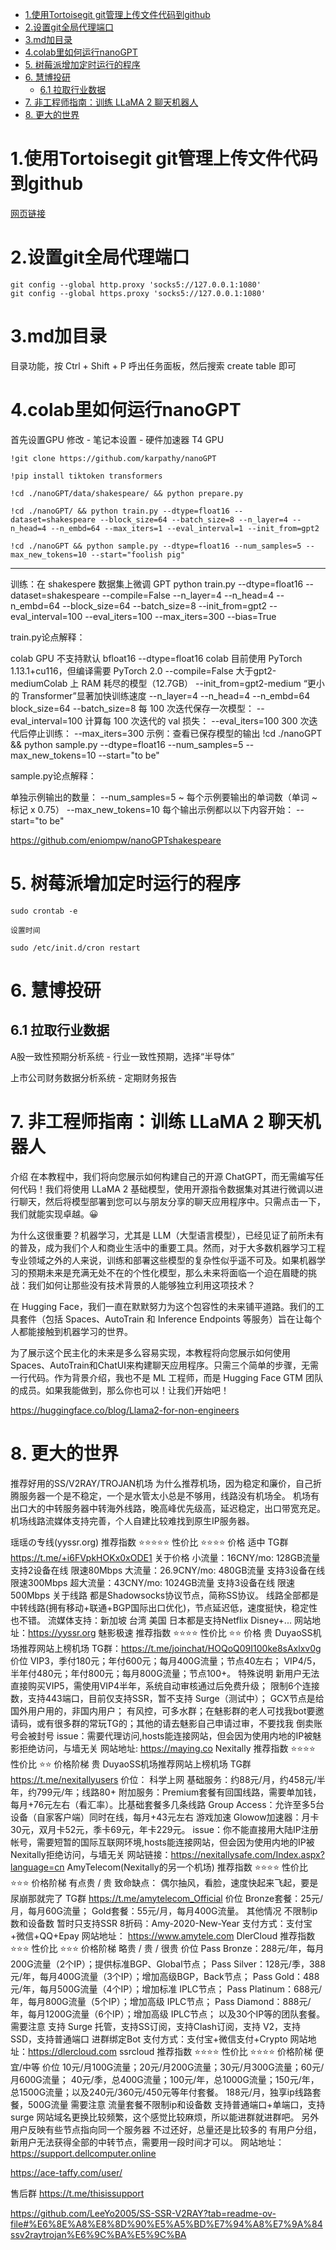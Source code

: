 - [1.使用Tortoisegit git管理上传文件代码到github](#1使用tortoisegit-git管理上传文件代码到github)
- [2.设置git全局代理端口](#2设置git全局代理端口)
- [3.md加目录](#3md加目录)
- [4.colab里如何运行nanoGPT](#4colab里如何运行nanogpt)
- [5. 树莓派增加定时运行的程序](#5-树莓派增加定时运行的程序)
- [6. 慧博投研](#6-慧博投研)
  - [6.1 拉取行业数据](#61-拉取行业数据)
- [7. 非工程师指南：训练 LLaMA 2 聊天机器人](#7-非工程师指南训练-llama-2-聊天机器人)
- [8. 更大的世界](#8-更大的世界)

<div STYLE="page-break-after: always;"></div>

# 1.使用Tortoisegit git管理上传文件代码到github

[网页链接](https://blog.csdn.net/mao_hui_fei/article/details/118546080)

# 2.设置git全局代理端口

```
git config --global http.proxy 'socks5://127.0.0.1:1080'
git config --global https.proxy 'socks5://127.0.0.1:1080'
```

# 3.md加目录

目录功能，按 Ctrl + Shift + P 呼出任务面板，然后搜索 create table 即可

# 4.colab里如何运行nanoGPT

首先设置GPU
修改 - 笔记本设置 - 硬件加速器 T4 GPU

```
!git clone https://github.com/karpathy/nanoGPT

!pip install tiktoken transformers

!cd ./nanoGPT/data/shakespeare/ && python prepare.py

!cd ./nanoGPT/ && python train.py --dtype=float16 --dataset=shakespeare --block_size=64 --batch_size=8 --n_layer=4 --n_head=4 --n_embd=64 --max_iters=1 --eval_interval=1 --init_from=gpt2

!cd ./nanoGPT && python sample.py --dtype=float16 --num_samples=5 --max_new_tokens=10 --start="foolish pig"
```

--------------------------------------------------------------------------------------------------------------------------------------------------------------------------------
训练：在 shakespere 数据集上微调 GPT
python train.py --dtype=float16 --dataset=shakespeare --compile=False --n_layer=4 --n_head=4 --n_embd=64 --block_size=64 --batch_size=8 --init_from=gpt2 --eval_interval=100 --eval_iters=100 --max_iters=300 --bias=True

train.py论点解释：

colab GPU 不支持默认 bfloat16
--dtype=float16
colab 目前使用 PyTorch 1.13.1+cu116，但编译需要 PyTorch 2.0
--compile=False
大于gpt2-mediumColab 上 RAM 耗尽的模型（12.7GB）
--init_from=gpt2-medium
“更小的 Transformer”显著加快训练速度
--n_layer=4 --n_head=4 --n_embd=64 block_size=64 --batch_size=8
每 100 次迭代保存一次模型：
--eval_interval=100
计算每 100 次迭代的 val 损失：
--eval_iters=100
300 次迭代后停止训练：
--max_iters=300
示例：查看已保存模型的输出
!cd ./nanoGPT && python sample.py --dtype=float16 --num_samples=5 --max_new_tokens=10 --start="to be"

sample.py论点解释：

单独示例输出的数量：
--num_samples=5
~ 每个示例要输出的单词数（单词 ~ 标记 x 0.75）
--max_new_tokens=10
每个输出示例都以以下内容开始：
--start="to be"


<https://github.com/eniompw/nanoGPTshakespeare>

<div STYLE="page-break-after: always;"></div>

# 5. 树莓派增加定时运行的程序

```
sudo crontab -e

设置时间

sudo /etc/init.d/cron restart
```

# 6. 慧博投研

## 6.1 拉取行业数据

A股一致性预期分析系统 - 行业一致性预期，选择“半导体”

上市公司财务数据分析系统 - 定期财务报告

# 7. 非工程师指南：训练 LLaMA 2 聊天机器人

介绍
在本教程中，我们将向您展示如何构建自己的开源 ChatGPT，而无需编写任何代码！我们将使用 LLaMA 2 基础模型，使用开源指令数据集对其进行微调以进行聊天，然后将模型部署到您可以与朋友分享的聊天应用程序中。只需点击一下，我们就能实现卓越。😀

为什么这很重要？机器学习，尤其是 LLM（大型语言模型），已经见证了前所未有的普及，成为我们个人和商业生活中的重要工具。然而，对于大多数机器学习工程专业领域之外的人来说，训练和部署这些模型的复杂性似乎遥不可及。如果机器学习的预期未来是充满无处不在的个性化模型，那么未来将面临一个迫在眉睫的挑战：我们如何让那些没有技术背景的人能够独立利用这项技术？

在 Hugging Face，我们一直在默默努力为这个包容性的未来铺平道路。我们的工具套件（包括 Spaces、AutoTrain 和 Inference Endpoints 等服务）旨在让每个人都能接触到机器学习的世界。

为了展示这个民主化的未来是多么容易实现，本教程将向您展示如何使用Spaces、AutoTrain和ChatUI来构建聊天应用程序。只需三个简单的步骤，无需一行代码。作为背景介绍，我也不是 ML 工程师，而是 Hugging Face GTM 团队的成员。如果我能做到，那么你也可以！让我们开始吧！

https://huggingface.co/blog/Llama2-for-non-engineers

# 8. 更大的世界

推荐好用的SS/V2RAY/TROJAN机场
为什么推荐机场，因为稳定和廉价，自己折腾服务器一个是不稳定，一个是水管太小总是不够用，线路没有机场全。
机场有出口大的中转服务器中转海外线路，晚高峰优先级高，延迟稳定，出口带宽充足。
机场线路流媒体支持完善，个人自建比较难找到原生IP服务器。

瑶瑶の专线(yyssr.org)
推荐指数 ⭐⭐⭐⭐⭐
性价比 ⭐⭐⭐⭐
价格 适中
TG群 https://t.me/+i6FVpkHOKx0xODE1
关于价格
小流量：16CNY/mo: 128GB流量 支持2设备在线 限速80Mbps
大流量：26.9CNY/mo: 480GB流量 支持3设备在线 限速300Mbps
超大流量：43CNY/mo: 1024GB流量 支持3设备在线 限速500Mbps
关于线路
都是Shadowsocks协议节点，简称SS协议。
线路全部都是中转线路(拥有移动+联通+BGP国际出口优化)，节点延迟低，速度挺快，稳定性也不错。
流媒体支持：新加坡 台湾 美国 日本都是支持Netflix Disney+...
网站地址：https://yyssr.org
魅影极速
推荐指数 ⭐⭐⭐⭐
性价比 ⭐⭐
价格 贵
DuyaoSS机场推荐网站上榜机场
TG群：https://t.me/joinchat/HOQoQ09I100ke8sAxlxv0g
价位
VIP3，季付180元；年付600元；每月400G流量；节点40左右；
VIP4/5，半年付480元；年付800元；每月800G流量；节点100+。
特殊说明
新用户无法直接购买VIP5，需使用VIP4半年，系统自动审核通过后免费升级；
限制6个连接数，支持443端口，目前仅支持SSR，暂不支持 Surge（测试中）；
GCX节点是给国外用户用的，非国内用户；
有风控，可多水群；在魅影群的老人可找我bot要邀请码，或有很多群的常玩TG的；其他的请去魅影自己申请过审，不要找我
倒卖账号会被封号 issue：需要代理访问,hosts能连接网站，但会因为使用内地的IP被魅影拒绝访问，与墙无关
网站地址: https://maying.co
Nexitally
推荐指数 ⭐⭐⭐⭐
性价比 ⭐⭐
价格阶梯 贵
DuyaoSS机场推荐网站上榜机场
TG群 https://t.me/nexitallyusers
价位：
科学上网
基础服务：约88元/月，约458元/半年，约799元/年；线路80+
附加服务：Premium套餐有回国线路，需要单加钱，每月+76元左右（看汇率）。比基础套餐多几条线路
Group Access：允许至多5台设备（自家客户端）同时在线，每月+43元左右
游戏加速
Glowow加速器：月卡30元，双月卡52元，季卡69元，年卡229元。 issue：你不能直接用大陆IP注册帐号，需要短暂的国际互联网环境,hosts能连接网站，但会因为使用内地的IP被Nexitally拒绝访问，与墙无关
网站链接：https://nexitallysafe.com/Index.aspx?language=cn
AmyTelecom(Nexitally的另一个机场)
推荐指数 ⭐⭐⭐⭐
性价比 ⭐⭐⭐
价格阶梯 有点贵 / 贵
致命缺点： 偶尔抽风，看脸，速度快起来飞起，要是尿崩那就完了
TG群 https://t.me/amytelecom_Official
价位
Bronze套餐：25元/月，每月60G流量；
Gold套餐：55元/月，每月400G流量。
其他情况
不限制ip数和设备数
暂时只支持SSR
8折码：Amy-2020-New-Year
支付方式：支付宝+微信+QQ+Epay
网站地址： https://www.amytele.com
DlerCloud
推荐指数 ⭐⭐⭐
性价比 ⭐⭐⭐
价格阶梯 略贵 / 贵 / 很贵
价位
Pass Bronze：288元/年，每月200G流量（2个IP）；提供标准BGP、Global节点；
Pass Silver：128元/季，388元/年，每月400G流量（3个IP）；增加高级BGP，Back节点；
Pass Gold：488元/年，每月500G流量（4个IP）；增加标准 IPLC节点；
Pass Platinum：688元/年，每月800G流量（5个IP）；增加高级 IPLC节点；
Pass Diamond：888元/年，每月1200G流量（6个IP）；增加高级 IPLC节点；
以及30个IP等的团队套餐。
需要注意
支持 Surge 托管，支持SS订阅，支持Clash订阅，支持 V2，支持SSD，支持普通端口
进群绑定Bot
支付方式：支付宝+微信支付+Crypto
网站地址：https://dlercloud.com
ssrcloud
推荐指数 ⭐⭐⭐⭐
性价比 ⭐⭐⭐⭐
价格阶梯 便宜/中等
价位
10元/月100G流量；20元/月200G流量；30元/月300G流量；60元/月600G流量；
40元/季，总400G流量；100元/年，总1000G流量；150元/年，总1500G流量；以及240元/360元/450元等年付套餐。
188元/月，独享ip线路套餐，500G流量
需要注意
流量套餐不限制ip和设备数
支持普通端口+单端口，支持surge
网站域名更换比较频繁，这个感觉比较麻烦，所以能进群就进群吧。
另外用户反映有些节点指向同一个服务器 不过还好，总量还是比较多的
有用户分组，新用户无法获得全部的中转节点，需要用一段时间才可以。
网站地址：https://support.dellcomputer.online

<https://ace-taffy.com/user/>

售后群
<https://t.me/thisissupport>

<https://github.com/LeeYo2005/SS-SSR-V2RAY?tab=readme-ov-file#%E6%8E%A8%E8%8D%90%E5%A5%BD%E7%94%A8%E7%9A%84ssv2raytrojan%E6%9C%BA%E5%9C%BA>


